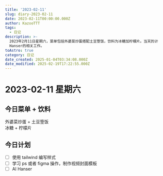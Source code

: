 ```yaml
---
title: '2023-02-11'
slug: diary-2023-02-11
date: 2023-02-11T00:00:00.000Z
author: KazooTTT
tags:
  - 日记
description: >-
  2023年2月11日星期六，菜单包括外婆菜炒蛋搭配土豆箜饭，饮料为冰糖加柠檬片。当天的计划包括使用tailwind编写样式，学习Photoshop或Figma操作以制作视频封面模板，以及进行AI
  Hanser的相关工作。
toAstro: true
category: 日记
date_created: 2025-01-04T03:34:08.000Z
date_modified: 2025-02-19T17:22:55.000Z
---
```


# 2023-02-11 星期六

## 今日菜单 + 饮料

外婆菜炒蛋 + 土豆箜饭  
冰糖 + 柠檬片

## 今日计划

- [ ] 使用 tailwind 编写样式
- [ ] 学习 ps 或者 figma 操作，制作视频封面模板
- [ ] AI Hanser
